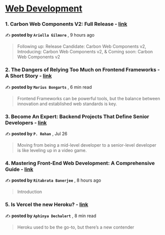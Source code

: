 
<h1><a href=https://medium.com/tag/web-development/recommended target="_blank" rel="noopener noreferrer">Web Development</a></h1>
<h3>1. Carbon Web Components V2: Full Release - <a href=https://medium.com/carbondesign/carbon-web-components-v2-full-release-40fc25c73bef?source=tag_recommended_feed---------0-84----------web_development----------a4c69f96_3075_42fc_bb0f_0fb84cd72ff0------- target="_blank" rel="noopener noreferrer">link</a></h3>

✍️ **posted by `Ariella Gilmore`** <date> , 9 hours ago</date>

<blockquote>Following up: Release Candidate: Carbon Web Components v2, Introducing: Carbon Web Components v2, & Coming soon: Carbon Web Components v2</blockquote>

<h3>2. The Dangers of Relying Too Much on Frontend Frameworks - A Short Story - <a href=https://medium.com/@mariusbongarts/the-dangers-of-relying-too-much-on-frontend-frameworks-a-short-story-a1821fc3918c?source=tag_recommended_feed---------1-107----------web_development----------a4c69f96_3075_42fc_bb0f_0fb84cd72ff0------- target="_blank" rel="noopener noreferrer">link</a></h3>

✍️ **posted by `Marius Bongarts`** <date> , 6 min read</date>

<blockquote>Frontend Frameworks can be powerful tools, but the balance between innovation and established web standards is key.</blockquote>

<h3>3. Become An Expert: Backend Projects That Define Senior Developers - <a href=https://medium.com/dev-genius/become-an-expert-backend-projects-that-define-senior-developers-61ac76e17d98?source=tag_recommended_feed---------2-85----------web_development----------a4c69f96_3075_42fc_bb0f_0fb84cd72ff0------- target="_blank" rel="noopener noreferrer">link</a></h3>

✍️ **posted by `P. Rehan`** <date> , Jul 26</date>

<blockquote>Moving from being a mid-level developer to a senior-level developer is like leveling up in a video game.</blockquote>

<h3>4. Mastering Front-End Web Development: A Comprehensive Guide - <a href=https://medium.com/@ritabratarimo/mastering-front-end-web-development-a-comprehensive-guide-19ab8465ae42?source=tag_recommended_feed---------3-84----------web_development----------a4c69f96_3075_42fc_bb0f_0fb84cd72ff0------- target="_blank" rel="noopener noreferrer">link</a></h3>

✍️ **posted by `Ritabrata Banerjee`** <date> , 8 hours ago</date>

<blockquote>Introduction</blockquote>

<h3>5. Is Vercel the new Heroku? - <a href=https://medium.com/@PurpleGreenLemon/is-vercel-the-new-heroku-9c5deced261c?source=tag_recommended_feed---------4-107----------web_development----------a4c69f96_3075_42fc_bb0f_0fb84cd72ff0------- target="_blank" rel="noopener noreferrer">link</a></h3>

✍️ **posted by `Aphinya Dechalert`** <date> , 8 min read</date>

<blockquote>Heroku used to be the go-to, but there’s a new contender</blockquote>

